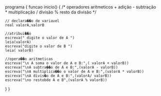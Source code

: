 programa {
  funcao inicio() {
    /*
    operadores aritmeticos
    + adição
    - subtração
    * multiplicação
    / divisão
    % resto da divisão 
    */

    // declara��o de variavel
    real valorA,valorB 

    //atribui��o
    escreva(" digite o valor de A ")
    leia(valorA)
    escreva("digite o valor de B ")
    leia( valorB)

    //opera��o aritmeticas
    escreva("\n A soma o valor de A e B:",( valorA + valorB))
    escreva("\nA subtra��o de A e B:",(valorA - valorB))
    escreva("\nA multiplica��o o valor de A e B:",(valorA * valorB))
    escreva("\nA divis�o de A e B:",(valorA/ valorB))
    escreva("\no restobde A e B",(valorA % valorB))



    
  }
}
